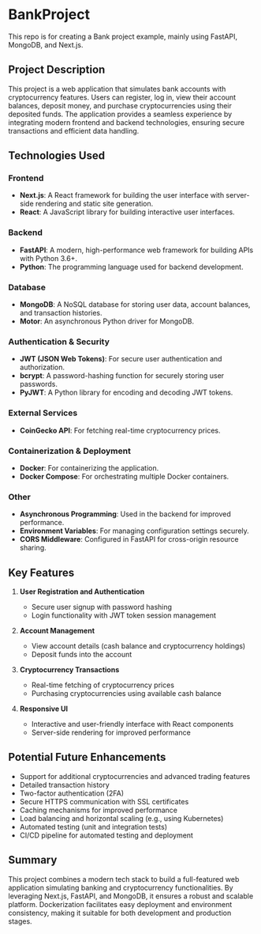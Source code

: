 # BankProject

This repo is for creating a Bank project example, mainly using FastAPI, MongoDB, and Next.js.

## Project Description

This project is a web application that simulates bank accounts with cryptocurrency features. Users can register, log in, view their account balances, deposit money, and purchase cryptocurrencies using their deposited funds. The application provides a seamless experience by integrating modern frontend and backend technologies, ensuring secure transactions and efficient data handling.

## Technologies Used

### Frontend
- **Next.js**: A React framework for building the user interface with server-side rendering and static site generation.
- **React**: A JavaScript library for building interactive user interfaces.

### Backend
- **FastAPI**: A modern, high-performance web framework for building APIs with Python 3.6+.
- **Python**: The programming language used for backend development.

### Database
- **MongoDB**: A NoSQL database for storing user data, account balances, and transaction histories.
- **Motor**: An asynchronous Python driver for MongoDB.

### Authentication & Security
- **JWT (JSON Web Tokens)**: For secure user authentication and authorization.
- **bcrypt**: A password-hashing function for securely storing user passwords.
- **PyJWT**: A Python library for encoding and decoding JWT tokens.

### External Services
- **CoinGecko API**: For fetching real-time cryptocurrency prices.

### Containerization & Deployment
- **Docker**: For containerizing the application.
- **Docker Compose**: For orchestrating multiple Docker containers.

### Other
- **Asynchronous Programming**: Used in the backend for improved performance.
- **Environment Variables**: For managing configuration settings securely.
- **CORS Middleware**: Configured in FastAPI for cross-origin resource sharing.

## Key Features

1. **User Registration and Authentication**
   - Secure user signup with password hashing
   - Login functionality with JWT token session management

2. **Account Management**
   - View account details (cash balance and cryptocurrency holdings)
   - Deposit funds into the account

3. **Cryptocurrency Transactions**
   - Real-time fetching of cryptocurrency prices
   - Purchasing cryptocurrencies using available cash balance

4. **Responsive UI**
   - Interactive and user-friendly interface with React components
   - Server-side rendering for improved performance

## Potential Future Enhancements

- Support for additional cryptocurrencies and advanced trading features
- Detailed transaction history
- Two-factor authentication (2FA)
- Secure HTTPS communication with SSL certificates
- Caching mechanisms for improved performance
- Load balancing and horizontal scaling (e.g., using Kubernetes)
- Automated testing (unit and integration tests)
- CI/CD pipeline for automated testing and deployment

## Summary

This project combines a modern tech stack to build a full-featured web application simulating banking and cryptocurrency functionalities. By leveraging Next.js, FastAPI, and MongoDB, it ensures a robust and scalable platform. Dockerization facilitates easy deployment and environment consistency, making it suitable for both development and production stages.
